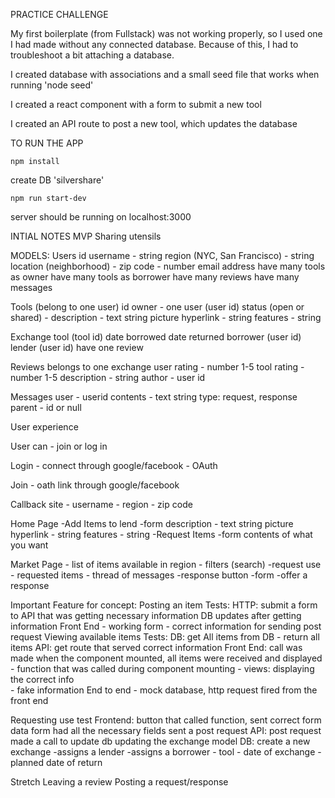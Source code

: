 PRACTICE CHALLENGE

My first boilerplate (from Fullstack) was not working properly, so I used one I had made without any connected database. Because of this, I had to troubleshoot a bit attaching a database.

I created database with associations and a small seed file that works when running 'node seed'

I created a react component with a form to submit a new tool

I created an API route to post a new tool, which updates the database



TO RUN THE APP
```
npm install
```
create DB 'silvershare'
```
npm run start-dev
```

server should be running on localhost:3000




INTIAL NOTES
MVP Sharing utensils

MODELS:
Users
	id
	username - string
	region (NYC, San Francisco) - string
	location (neighborhood) - zip code - number
	email address
	have many tools as owner
	have many tools as borrower
	have many reviews
	have many messages

Tools (belong to one user)
	id
	owner - one user (user id)
	status (open or shared) - 
	description - text string
	picture hyperlink - string
	features - string

Exchange
	tool (tool id)
	date borrowed
	date returned
	borrower (user id)
	lender (user id)
	have one review

Reviews
	belongs to one exchange	
	user rating - number 1-5
	tool rating - number 1-5
	description - string
	author - user id

Messages
	user - userid
	contents - text string
	type: request, response
	parent - id or null







User experience

User can - join or log in

Login
	- connect through google/facebook
	- OAuth

Join
	- oath link through google/facebook

Callback site
	- username
	- region
	- zip code

Home Page
 	-Add Items to lend
		-form
			description - text string
			picture hyperlink - string
			features - string
	-Request Items
		-form
			contents of what you want

Market Page
	- list of items available in region
		- filters (search)
		-request use
	- requested items
		- thread of messages
		-response button
			-form
				-offer a response


Important Feature for concept:
	Posting an item
		Tests:
			HTTP: submit a form to API that was getting necessary information
			DB updates after getting information
			Front End - working form - correct information for sending post request
	Viewing available items
		Tests:
			DB: get All items from DB - return all items
			API: get route that served correct information
			Front End: call was made when the component mounted, all items were received and displayed
				- function that was called during component mounting
				- views: displaying the correct info	
				- fake information
			End to end
				- mock database, http request fired from the front end
				
Requesting use
    test
      Frontend: button that called function, sent correct form data
        form had all the necessary fields
        sent a post request
      API: post request 
        made a call to update db
        updating the exchange model
      DB: create a new exchange
        -assigns a lender
        -assigns a borrower
        - tool
        - date of exchange
        - planned date of return
			

Stretch
	Leaving a review
	Posting a request/response
